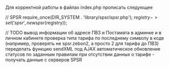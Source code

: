 Для корректной работы в файлах index.php прописать следующее

// SPSR
require_once(DIR_SYSTEM . 'library/spsr/spsr.php');
$registry->set('spsr', new spsr($registry));

// TODO
вывод информации об адресе ПВЗ и Постамата в админке и в личном кабинете
проверка типа тарифа по последнему символу в коде (например, проверять не spsr.zebon2, а просто 2 для тарифа до ПВЗ)
переделать функцию sendXML под AJAX
автоматическое обновление статусов по заданным правилам
при отсутствии данных о тарифе - получать данные с серверов SPSR